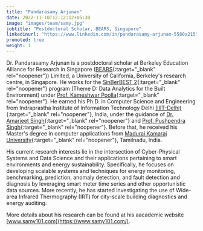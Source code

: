 ```yaml
---
title: "Pandarasamy Arjunan"
date: 2022-11-10T12:12:12+05:30
image: "images/team/samy.jpg"
jobtitle: "Postdoctoral Scholar, BEARS, Singapore"
linkedinurl: "https://www.linkedin.com/in/pandarasamy-arjunan-5580a215"
promoted: true
weight: 1
---
```


Dr. Pandarasamy Arjunan is a postdoctoral scholar at Berkeley Education Alliance for Research in Singapore ([BEARS](http://bears.berkeley.edu/){:target="_blank" rel="noopener"}) Limited, a University of California, Berkeley's research centre, in Singapore. He works for the [SinBerBEST 2](http://sinberbest.berkeley.edu/){:target="_blank" rel="noopener"} program (Theme D: Data Analytics for the Built Environment) under [Prof. Kameshwar Poolla](https://en.wikipedia.org/wiki/Kameshwar_Poolla){:target="_blank" rel="noopener"}. He earned his Ph.D. in Computer Science and Engineering from Indraprastha Institute of Information Technology Delhi [(IIIT-Delhi)](https://www.iiitd.ac.in/){:target="_blank" rel="noopener"}, India, under the guidance of [Dr. Amarjeet Singh](http://faculty.iiitd.ac.in/~amarjeet/){:target="_blank" rel="noopener"} and [Prof. Pushpendra Singh](https://www.iiitd.edu.in/~pushpendra/){:target="_blank" rel="noopener"}. Before that, he received his Master's degree in computer applications from [Madurai Kamaraj University](https://mkuniversity.ac.in/){:target="_blank" rel="noopener"}, Tamilnadu, India.

His current research interests lie in the intersection of Cyber-Physical Systems and Data Science and their applications pertaining to smart environments and energy sustainability. Specifically, he focuses on developing scalable systems and techniques for energy monitoring, benchmarking, prediction, anomaly detection, and fault detection and diagnosis by leveraging smart meter time series and other opportunistic data sources. More recently, he has started investigating the use of Wide-area Infrared Thermography (IRT) for city-scale building diagnostics and energy auditing.

More details about his research can be found at his aacademic website [www.samy101.com](https://www.samy101.com/).
